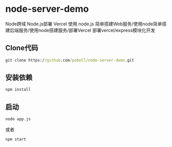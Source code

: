 # node-server-demo
Node跨域 Node.js部署 Vercel 使用 node.js 简单搭建Web服务/使用node简单搭建后端服务/使用node搭建服务/部署Vercel 部署vercel/express模块化开发

## Clone代码
```cmd
git clone https://github.com/poboll/node-server-demo.git
```

## 安装依赖

```cmd
npm install
```

## 启动

```cmd
node app.js
```


或者

```cmd
npm start
```


